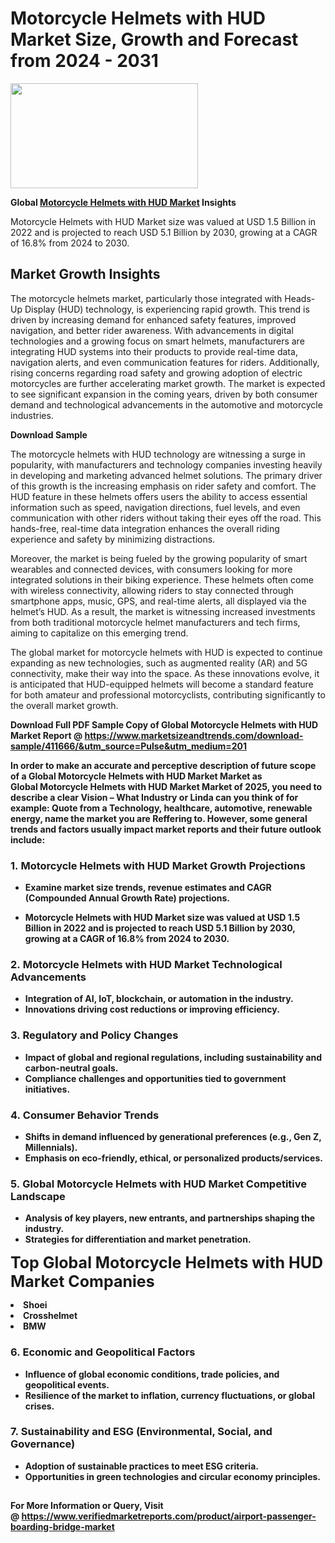 <H1>Motorcycle Helmets with HUD Market Size, Growth and Forecast from 2024 - 2031</H1><img class="aligncenter size-medium wp-image-584254" src="https://thirdeyenews.in/wp-content/uploads/2024/09/Global-Market-Research-300x168.jpeg" alt="" width="300" height="168" /><p><strong>Global&nbsp;<a href="https://www.marketsizeandtrends.com/download-sample/411666/&amp;utm_source=Pulse&amp;utm_medium=201">Motorcycle Helmets with HUD Market</a> Insights</strong></p><p>Motorcycle Helmets with HUD Market size was valued at USD 1.5 Billion in 2022 and is projected to reach USD 5.1 Billion by 2030, growing at a CAGR of 16.8% from 2024 to 2030.</p><p><h2>Market Growth Insights</h2> <p>The motorcycle helmets market, particularly those integrated with Heads-Up Display (HUD) technology, is experiencing rapid growth. This trend is driven by increasing demand for enhanced safety features, improved navigation, and better rider awareness. With advancements in digital technologies and a growing focus on smart helmets, manufacturers are integrating HUD systems into their products to provide real-time data, navigation alerts, and even communication features for riders. Additionally, rising concerns regarding road safety and growing adoption of electric motorcycles are further accelerating market growth. The market is expected to see significant expansion in the coming years, driven by both consumer demand and technological advancements in the automotive and motorcycle industries.</p> <p><strong>Download Sample</strong></p> <p>The motorcycle helmets with HUD technology are witnessing a surge in popularity, with manufacturers and technology companies investing heavily in developing and marketing advanced helmet solutions. The primary driver of this growth is the increasing emphasis on rider safety and comfort. The HUD feature in these helmets offers users the ability to access essential information such as speed, navigation directions, fuel levels, and even communication with other riders without taking their eyes off the road. This hands-free, real-time data integration enhances the overall riding experience and safety by minimizing distractions.</p> <p>Moreover, the market is being fueled by the growing popularity of smart wearables and connected devices, with consumers looking for more integrated solutions in their biking experience. These helmets often come with wireless connectivity, allowing riders to stay connected through smartphone apps, music, GPS, and real-time alerts, all displayed via the helmet’s HUD. As a result, the market is witnessing increased investments from both traditional motorcycle helmet manufacturers and tech firms, aiming to capitalize on this emerging trend.</p> <p>The global market for motorcycle helmets with HUD is expected to continue expanding as new technologies, such as augmented reality (AR) and 5G connectivity, make their way into the space. As these innovations evolve, it is anticipated that HUD-equipped helmets will become a standard feature for both amateur and professional motorcyclists, contributing significantly to the overall market growth.</p> <p><strong></p><p><span class=""><strong>Download Full PDF Sample Copy of Global Motorcycle Helmets with HUD Market Report</strong> @ <a href="https://www.marketsizeandtrends.com/download-sample/411666/&amp;utm_source=Pulse&amp;utm_medium=201" target="_blank">https://www.marketsizeandtrends.com/download-sample/411666/&amp;utm_source=Pulse&amp;utm_medium=201</a></span></p><p>In order to make an accurate and perceptive description of future scope of a Global&nbsp;Motorcycle Helmets with HUD Market Market as Global&nbsp;Motorcycle Helmets with HUD Market Market of 2025, you need to describe a clear Vision &ndash; What Industry or Linda can you think of for example: Quote from a Technology, healthcare, automotive, renewable energy, name the market you are Reffering to. However, some general trends and factors usually impact market reports and their future outlook include:</p><h3>1.&nbsp;<strong>Motorcycle Helmets with HUD Market Growth Projections</strong></h3><ul><li>Examine market size trends, revenue estimates and CAGR (Compounded Annual Growth Rate) projections.</li><li><p>Motorcycle Helmets with HUD Market size was valued at USD 1.5 Billion in 2022 and is projected to reach USD 5.1 Billion by 2030, growing at a CAGR of 16.8% from 2024 to 2030.</p></li></ul><h3>2.&nbsp;<strong>Motorcycle Helmets with HUD Market Technological Advancements</strong></h3><ul><li>Integration of AI, IoT, blockchain, or automation in the industry.</li><li>Innovations driving cost reductions or improving efficiency.</li></ul><h3>3.&nbsp;<strong>Regulatory and Policy Changes</strong></h3><ul><li>Impact of global and regional regulations, including sustainability and carbon-neutral goals.</li><li>Compliance challenges and opportunities tied to government initiatives.</li></ul><h3>4.&nbsp;<strong>Consumer Behavior Trends</strong></h3><ul><li>Shifts in demand influenced by generational preferences (e.g., Gen Z, Millennials).</li><li>Emphasis on eco-friendly, ethical, or personalized products/services.</li></ul><h3>5.&nbsp;<strong>Global Motorcycle Helmets with HUD Market Competitive Landscape</strong></h3><ul><li>Analysis of key players, new entrants, and partnerships shaping the industry.</li><li>Strategies for differentiation and market penetration.</li></ul><p data-pm-slice="1 1 []"><span style="color: inherit; font-family: inherit; font-size: 25px;">Top Global Motorcycle Helmets with HUD Market Companies</span></p><div class="" data-test-id=""><p><li>Shoei</li><li> Crosshelmet</li><li> BMW</li></p></div><h3>6.&nbsp;<strong>Economic and Geopolitical Factors</strong></h3><ul><li>Influence of global economic conditions, trade policies, and geopolitical events.</li><li>Resilience of the market to inflation, currency fluctuations, or global crises.</li></ul><h3>7.&nbsp;<strong>Sustainability and ESG (Environmental, Social, and Governance)</strong></h3><ul><li>Adoption of sustainable practices to meet ESG criteria.</li><li>Opportunities in green technologies and circular economy principles.</li></ul><h2><strong style="font-size: 14px;">For More Information or Query, Visit @&nbsp;</strong><a style="background-color: #ffffff; font-size: 14px;" href="https://www.marketsizeandtrends.com/report/motorcycle-helmets-with-hud-market/" target="_blank">https://www.verifiedmarketreports.com/product/airport-passenger-boarding-bridge-market</a></h2>
